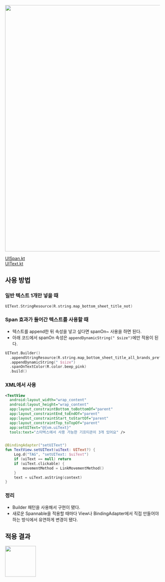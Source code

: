 <img src="https://user-images.githubusercontent.com/53300830/212788580-e17cd12a-390b-4584-9d82-f3874c1bc36d.png" width="800">

[UISpan.kt](https://github.com/beep-library/ui-text/blob/main/app/src/main/java/com/android/myapplication/UISpan.kt)  
[UIText.kt](https://github.com/beep-library/ui-text/blob/main/app/src/main/java/com/android/myapplication/UIText.kt)

## 사용 방법

### 일반 텍스트 1개만 넣을 때

```kotlin
UIText.StringResource(R.string.map_bottom_sheet_title_not)
```

### Span 효과가 들어간 텍스트를 사용할 때

- 텍스트를 append한 뒤 속성을 넣고 싶다면 spanOn~ 사용을 하면 된다.
- 아래 코드에서 spanOn 속성은 `appendDynamicString(" $size")`에만 적용이 된다.

```kotlin
UIText.Builder()
  .appendStringResource(R.string.map_bottom_sheet_title_all_brands_prefix)
  .appendDynamicString(" $size")
  .spanOnTextColor(R.color.beep_pink)
  .build()
```

### XML에서 사용

```xml
<TextView
  android:layout_width="wrap_content"
  android:layout_height="wrap_content"
  app:layout_constraintBottom_toBottomOf="parent"
  app:layout_constraintEnd_toEndOf="parent"
  app:layout_constraintStart_toStartOf="parent"
  app:layout_constraintTop_toTopOf="parent"
  app:setUIText="@{vm.uiText}"
  tools:text="스타벅스에서 사용 가능한 기프티콘이 3개 있어요" />
```

```kotlin

@BindingAdapter("setUIText")
fun TextView.setUIText(uiText: UIText?) {
    Log.d("TAG", "setUIText: $uiText")
    if (uiText == null) return
    if (uiText.clickable) {
        movementMethod = LinkMovementMethod()
    }
    text = uiText.asString(context)
}
```

### 정리

- Builder 패턴을 사용해서 구현이 됐다.
- 새로운 Spannable을 적용할 때마다 View나 BindingAdapter에서 직접 만들어야 하는 방식에서 유연하게 변경이 됐다.

## 적용 결과

<img src="https://user-images.githubusercontent.com/53300830/212665521-849c744c-ff80-4773-9e88-6b3385b00a89.jpg" height="100">
